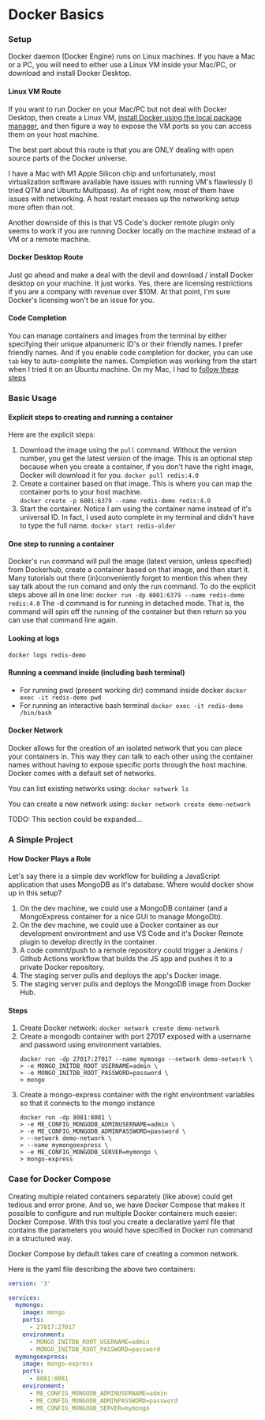 # Docker Basics

### Setup
Docker daemon (Docker Engine) runs on Linux machines.  If you have a Mac or a PC, you will need to either use a Linux VM inside your Mac/PC, or download and install Docker Desktop. 

#### Linux VM Route
If you want to run Docker on your Mac/PC but not deal with Docker Desktop, then create a Linux VM, [install Docker using the local package manager](https://docs.docker.com/engine/install/debian/), and then figure a way to expose the VM ports so you can access them on your host machine.

The best part about this route is that you are ONLY dealing with open source parts of the Docker universe.

I have a Mac with  M1 Apple Silicon chip and unfortunately, most virtualization software available have issues with running VM's flawlessly (I tried QTM and Ubuntu Multipass).  As of right now, most of them have issues with networking.  A host restart messes up the networking setup more often than not.

Another downside of this is that VS Code's docker remote plugin only seems to work if you are running Docker locally on the machine instead of a VM or a remote machine.

#### Docker Desktop Route
Just go ahead and make a deal with the devil and download / install Docker desktop on your machine.  It just works.  Yes, there are licensing restrictions if you are a company with revenue over $10M.  At that point, I'm sure Docker's licensing won't be an issue for you.

#### Code Completion
You can manage containers and images from the terminal by either specifying their unique alpanumeric ID's or their friendly names.  I prefer friendly names.  And if you enable code completion for docker, you can use `tab` key to auto-complete the names.  Completion was working from the start when I tried it on an Ubuntu machine.  On my Mac, I had to [follow these steps](https://docs.docker.com/compose/completion/)

### Basic Usage

#### Explicit steps to creating and running a container 
Here are the explicit steps:
1) Download the image using the `pull` command.  Without the version number, you get the latest version of the image.   This is an optional step because when you create a container, if you don't have the right image, Docker will download it for you. 
	`docker pull redis:4.0` 
2) Create a container based on that image.  This is where you can map the container ports to your host machine.  
	`docker create -p 6001:6379 --name redis-demo redis:4.0`
3) Start the container.  Notice I am using the container name instead of it's universal ID.  In fact, I used auto complete in my terminal and didn't have to type the full name.
	`docker start redis-older`
	
#### One step to running a container
Docker's `run` command will pull the image (latest version, unless specified) from Dockerhub, create a container based on that image, and then start it.  Many tutorials out there (in)conveniently forget to mention this when they say talk about the run comand and only the run command.  To do the explicit steps above all in one line:
`docker run -dp 6001:6379 --name redis-demo redis:4.0`
The -d command is for running in detached mode.  That is, the command will spin off the running of the container but then return so you can use that command line again.

#### Looking at logs
`docker logs redis-demo`

#### Running a command inside (including bash terminal)
- For running pwd (present working dir) command inside docker
`docker exec -it redis-demo pwd`
- For running an interactive bash terminal
`docker exec -it redis-demo /bin/bash`

#### Docker Network
Docker allows for the creation of an isolated network that you can place your containers in.  This way they can talk to each other using the container names without having to expose specific ports through the host machine.  Docker comes with a default set of networks.  

You can list existing networks using:
`docker network ls`

You can create a new network using:
`docker network create demo-network`

TODO: This section could be expanded...

### A Simple Project
#### How Docker Plays a Role
Let's say there is a simple dev workflow for building a JavaScript application that uses MongoDB as it's database.  Where would docker show up in this setup?
1) On the dev machine, we could use a MongoDB container (and a MongoExpress container for a nice GUI to manage MongoDb).
2) On the dev machine, we could use a Docker container as our development environtment and use VS Code and it's Docker Remote plugin to develop directly in the container.
3) A code commit/push to a remote repository could trigger a Jenkins / Github Actions workflow that builds the JS app and pushes it to a private Docker repository.
4) The staging server pulls and deploys the app's Docker image.
5) The staging server pulls and deploys the MongoDB image from Docker Hub.

#### Steps
1) Create Docker network: 
`docker network create demo-network`
2) Create a mongodb container with port 27017 exposed with a username and password using environment variables. 
	```docker
	docker run -dp 27017:27017 --name mymongo --network demo-network \
	> -e MONGO_INITDB_ROOT_USERNAME=admin \
	> -e MONGO_INITDB_ROOT_PASSWORD=password \
	> mongo
	```
3) Create a mongo-express container with the right environtment variables so that it connects to the mongo instance
	```docker
	docker run -dp 8081:8081 \
	> -e ME_CONFIG_MONGODB_ADMINUSERNAME=admin \
	> -e ME_CONFIG_MONGODB_ADMINPASSWORD=password \
	> --network demo-network \
	> --name mymongoexpress \
	> -e ME_CONFIG_MONGODB_SERVER=mymongo \
	> mongo-express
	```



### Case for Docker Compose
Creating multiple related containers separately (like above) could get tedious and error prone.  And so, we have Docker Compose that makes it possible to configure and run multiple Docker containers much easier: Docker Compose.  With this tool you create a declarative yaml file that contains the parameters you would have specified in Docker run command in a structured way.

Docker Compose by default takes care of creating a common network.

Here is the yaml file describing the above two containers:
```yaml
version: '3'

services:
  mymongo:
    image: mongo
    ports:
      - 27017:27017
    environment:
      - MONGO_INITDB_ROOT_USERNAME=admin
      - MONGO_INITDB_ROOT_PASSWORD=password
  mymongoexpress:
    image: mongo-express
    ports:
      - 8081:8081
    environment:
      - ME_CONFIG_MONGODB_ADMINUSERNAME=admin
      - ME_CONFIG_MONGODB_ADMINPASSWORD=password
      - ME_CONFIG_MONGODB_SERVER=mymongo
```


